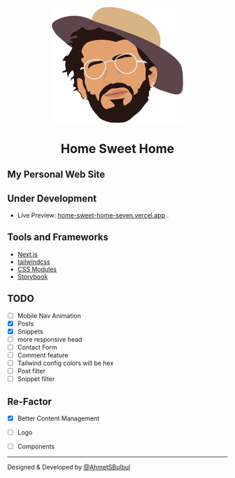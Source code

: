 <p align="center">
  <a href="https://ahmetsafabulbul.com/">
    <img alt="Ahmet Safa Bulbul" src="https://github.com/AhmetSBulbul/home-sweet-home/blob/main/public/myHead.png" width="300" />
  </a>
</p>
<h1 align="center">
  Home Sweet Home
</h1>

## My Personal Web Site

## Under Development

- Live Preview: [home-sweet-home-seven.vercel.app](https://home-sweet-home-seven.vercel.app/)
  .

## Tools and Frameworks

- [Next.js](https://nextjs.org/)
- [tailwindcss](https://tailwindcss.com/)
- [CSS Modules](https://github.com/css-modules/css-modules)
- [Storybook](https://storybook.js.org/)

## TODO

- [ ] Mobile Nav Animation
- [x] Posts
- [x] Snippets
- [ ] more responsive head
- [ ] Contact Form
- [ ] Comment feature
- [ ] Tailwind config colors will be hex
- [ ] Post filter
- [ ] Snippet filter

## Re-Factor

- [x] Better Content Management
- [ ] Logo
- [ ] Components


---

Designed & Developed by [@AhmetSBulbul](https://ahmetsafabulbul.com/)
